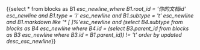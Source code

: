 {{select * from blocks as B1 _esc_newline_where B1.root_id = '你的文档id' _esc_newline_  and B1.type = 'i' _esc_newline_  and B1.subtype = 't' _esc_newline_  and B1.markdown like '* [ ]%'_esc_newline_  and (select B4.subtype from blocks as B4 _esc_newline_       where B4.id = (select B3.parent_id from blocks as B3 _esc_newline_                      where B3.id = B1.parent_id)) != 't' order by updated desc_esc_newline_}}
